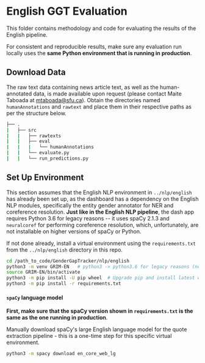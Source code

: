 # English GGT Evaluation
This folder contains methodology and code for evaluating the results of the English pipeline.

For consistent and reproducible results, make sure any evaluation run locally uses the **same Python environment that is running in production**.

## Download Data
The raw text data containing news article text, as well as the human-annotated data, is made available upon request (please contact Maite Taboada at [mtaboada@sfu.ca](mailto:mtaboada@sfu.ca)).
Obtain the directories named `humanAnnotations` and `rawtext` and place them in their respective paths as per the structure below.

```sh
├── .
|   ├── src
|   |   ├── rawtexts
|   |   ├── eval
|   |   |   └── humanAnnotations
|   |   └── evaluate.py
|   |   └── run_predictions.py
```

## Set Up Environment
This section assumes that the English NLP environment in `../nlp/english` has already been set up, as the dashboard has a dependency on the English NLP modules, specifically the entity gender annotator for NER and coreference resolution. **Just like in the English NLP pipeline**, the dash app requires Python 3.6 for legacy reasons -- it uses spaCy 2.1.3 and `neuralcoref` for performing coreference resolution, which, unfortunately, are not installable on higher versions of spaCy or Python.


If not done already, install a virtual environment using the `requirements.txt` from the `../nlp/english` directory in this repo.

```sh
cd /path_to_code/GenderGapTracker/nlp/english
python3 -m venv GRIM-EN   # python3 -> python3.6 for legacy reasons (neuralcoref)
source GRIM-EN/bin/activate
python3 -m pip install -U pip wheel  # Upgrade pip and install latest wheel package first
python3 -m pip install -r requirements.txt
```

#### `spaCy` language model
**First, make sure that the spaCy version shown in `requirements.txt` is the same as the one running in production**.

Manually download spaCy's large English language model for the quote extraction pipeline - this is a one-time step for this specific virtual environment.
```sh
python3 -m spacy download en_core_web_lg
```
